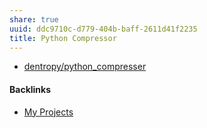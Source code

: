 ```yaml
---
share: true
uuid: ddc9710c-d779-404b-baff-2611d41f2235
title: Python Compressor
---
```

* [dentropy/python\_compresser](https://github.com/dentropy/python_compresser)

#### Backlinks

* [My Projects](/e76c8ac9-69f3-477f-8015-556e83738432)